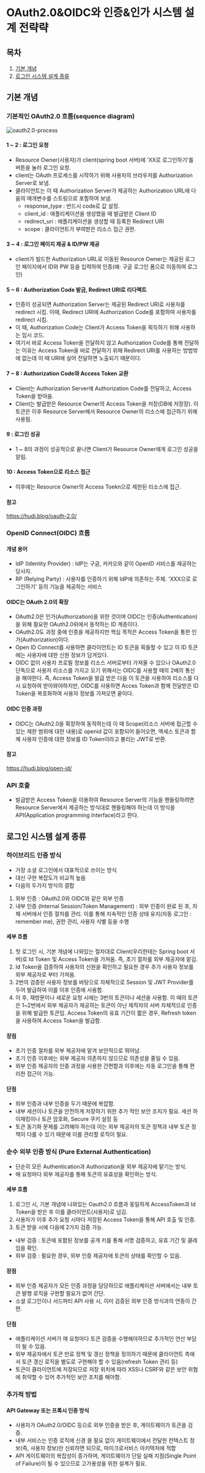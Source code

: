 # OAuth2.0&OIDC와 인증&인가 시스템 설계 전략략

## 목차
1. [기본 개념](##-기본-개념)
2. [로그인 시스템 설계 종류](##-로그인-시스템-설계-종류)

## 기본 개념

### 기본적인 OAuth2.0 흐름(sequence diagram)
![oauth2.0-process](/uploads/5c63fc482fa38bca0e6e526673fc96a3/oauth2.0-process.png)

#### 1 ~ 2 : 로그인 요청
- Resource Owner(사용자)가 client(spring boot 서버)에 'XX로 로그인하기'를 버튼을 눌러 로그인 요청.
- client는 OAuth 프로세스를 시작하기 위해 사용자의 브라우저를 Authorization Server로 보냄.
- 클라이언트는 이 때 Authorization Server가 제공하는 Authorization URL에 다음의 매개변수를 스트링으로 포함하여 보냄.
   - response_type : 반드시 code로 값 설정.
   - client_id : 애플리케이션을 생성했을 때 발급받은 Client ID
   - redirect_uri : 애플리케이션을 생성할 때 등록한 Redirect URI
   - scope : 클라이언트가 부여받은 리소스 접근 권한.
#### 3 ~ 4 : 로그인 페이지 제공 & ID/PW 제공
- client가 빌드한 Authorization URL로 이동된 Resource Owner는 제공된 로그인 페이지에서 ID와 PW 등을 입력하여 인증(예: 구글 로그인 폼으로 이동하여 로그인)
#### 5 ~ 6 : Authorization Code 발금, Redirect URI로 리다렉트
- 인증이 성공되면 Authorization Server는 제공된 Redirect URI로 사용자를 redirect 시킴. 이때, Redirect URI에 Authorization Code를 포함하여 사용자를 redirect 시킴.
- 이 때, Authorization Code는 Client가 Access Token을 획득하기 위해 사용하는 임시 코드.
- 여기서 바로 Access Token을 전달하지 않고 Authorization Code를 통해 전달하는 이유는 Access Token을 바로 전달하기 위해 Redirect URI를 사용하는 방법밖에 없는데 이 때 URI에 실어 전달하면 노출되기 때문이다. 
#### 7 ~ 8 : Authorization Code와 Access Token 교환
- Client는 Authorization Server에 Authorization Code를 전달하고, Access Token을 받아옴.
- Client는 발급받은 Resource Owner의 Access Token을 저장(DB에 저장장). 이 토큰은 이후 Resource Server에서 Resource Owner의 리소스에 접근하기 위해 사용됨.
#### 9 : 로그인 성공
- 1 ~ 8의 과정이 성공적으로 끝나면 Client가 Resource Owner에게 로그인 성공을 알림.
#### 10 : Access Token으로 리소스 접근
- 이후에는 Resource Owner의 Access Toekn으로 제한된 리소스에 접근.
#### 참고
https://hudi.blog/oauth-2.0/

### OpenID Connect(OIDC) 흐름
#### 개념 용어
- IdP (Identity Provider) : IdP는 구글, 카카오와 같이 OpenID 서비스를 제공하는 당사자.
- RP (Relying Party) : 사용자를 인증하기 위해 IdP에 의존하는 주체. 'XXX으로 로그인하기' 등의 기능을 제공하는 서비스
#### OIDC는 OAuth 2.0의 확장
- OAuth2.0은 인가(Authorization)을 위한 것이며 OIDC는 인증(Authentication)을 위해 필요한 OAuth2.0위에서 동작하는 ID 계층이다.
- OAuth2.0도 과정 중에 인증을 제공하지만 핵심 목적은 Access Token을 통한 인가(Authorization)이다.
- Open ID Connect를 사용하면 클라이언트는 ID 토큰을 획들할 수 있고 이 ID 토큰에는 사용자에 대한 신원 정보가 담겨있다.
- OIDC 없이 사용자 프로필 정보를 리소스 서버로부터 가져올 수 있으나 OAuth2.0 단독으로 사용자 리소스를 가지고 오기 위해서는 OIDC를 사용할 때의 2배의 통신을 해야한다. 즉, Access Token을 발급 받은 다음 이 토큰을 사용하여 리소스를 다시 요청하여 받아와야하지만, OIDC를 사용하면 Acces Token과 함께 전달받은 ID Token을 복호화하여 사용자 정보를 가져오면 끝이다.

#### OIDC 인증 과정
- OIDC는 OAuth2.0을 확장하여 동작하는데 이 때 Scope(리소스 서버에 접근할 수 있는 제한 범위에 대한 내용)로 openid 값이 포함되어 들어오면, 액세스 토큰과 함께 사용자 인증에 대한 정보를 ID Token이라고 불리는 JWT로 반환.

#### 참고
https://hudi.blog/open-id/

### API 호출
- 발급받은 Access Token을 이용하여 Resource Server의 기능을 핸들링하려면 Resource Server에서 제공하는 방식대로 핸들링해야 하는데 이 방식을 API(Application programming Interface)라고 한다.

## 로그인 시스템 설계 종류

### 하이브리드 인증 방식
- 가장 소셜 로그인에서 대표적으로 쓰이는 방식
- 대신 구현 복잡도가 비교적 높음
- 다음의 두가지 방식의 결합
1. 외부 인증 : OAuth2.0와 OIDC와 같은 외부 인증
2. 내부 인증 (Internal Session/Token Management) : 외부 인증이 완료 된 후, 자체 서버에서 인증 절차를 관리. 이를 통해 지속적인 인증 상태 유지(자동 로그인 : remember me), 권한 관리, 사용자 식별 등을 수행

#### 세부 흐름
1. 첫 로그인 시, 기본 개념에 나와있는 절차대로 Client(우리한테는 Spring boot 서버)로 Id Token 및 Access Token을 가져옴. 즉, 초기 절차를 외부 제공자에 맡김.
2. Id Token을 검증하여 사용자의 신원을 확인하고 필요한 경우 추가 사용자 정보를 외부 제공자로 부터 가져옴.
3. 2번의 검증된 사용자 정보를 바탕으로 자체적으로 Session 및 JWT Provider를 두어 발급하여 이를 이후 인증에 사용함.
4. 이 후, 재방문이나 새로운 요청 시에는 3번의 토큰이나 세션을 사용함. 이 때의 토큰은 1~2번에서 외부 제공자가 제공하는 토큰이 아닌 제작자의 서버 자체적으로 인증을 위해 발급한 토큰임. Access Token의 유효 기간이 짧은 경우, Refresh token을 사용하여 Access Token을 발급함.

#### 장점
- 초기 인증 절차를 외부 제공자에 맡겨 보안적으로 뛰어남.
- 초기 인증 이후에는 외부 제공자 의존하지 않으므로 의존성을 줄일 수 있음.
- 외부 인증 제공자의 인증 과정을 사용한 간편함과 이후에는 자동 로그인을 통해 편리한 접근이 가능.

#### 단점
- 외부 인증과 내부 인증을 두기 때문에 복잡함.
- 내부 세션이나 토큰을 안전하게 저장하기 위한 추가 적인 보안 조치가 필요. 세션 하이재킹이나 토큰 암호화, Secure 쿠키 설정 등
- 토큰 동기화 문제를 고려해야 하는데 이는 외부 제공자의 토큰 정책과 내부 토큰 정책이 다를 수 있기 때문에 이를 관리할 로직이 필요.

### 순수 외부 인증 방식 (Pure External Authentication)
- 단순히 모든 Authentication과 Authorization을 외부 제공자에 맡기는 방식.
- 매 요청마다 외부 제공자를 통해 토큰의 유효성을 확인하는 방식.

#### 세부 흐름
1. 로그인 시, 기본 개념에 나와있는 Oauth2.0 흐름과 동일하게 AccessToken과 Id Token을 받은 후 이를 클라이언트(사용자)로 넘김.
2. 사용자가 이후 추가 요청 시마다 저장된 Access Token을 통해 API 호출 및 인증.
3. 토큰 받을 시에 다음에 2가지 검증 가능.
- 내부 검증 : 토큰에 포함된 정보를 공개 키를 통해 서명 검증하고, 유효 기간 및 클레임을 확인.
- 외부 검증 : 필요한 경우, 외부 인증 제공자에 토큰의 상태를 확인할 수 있음.

#### 장점
- 외부 인증 제공자가 모든 인증 과정을 담당하므로 애플리케이션 서버에서는 내부 토큰 발행 로직을 구현할 필요가 없어 간단.
- 소셜 로그인이나 서드파티 API 사용 시, 이미 검증된 외부 인증 방식과의 연동이 간편.

#### 단점
- 애플리케이션 서버가 매 요청마다 토큰 검증을 수행해야하므로 추가적인 연산 부담이 될 수 있음.
- 외부 제공자에서 토큰 만료 정책 및 갱신 정책을 정의하기 때문에 클라이언트 측에서 토큰 갱신 로직을 별도로 구현해야 할 수 있음(refresh Token 관리 등)
- 토큰이 클라이언트에 저장되므로 저장 위치에 따라 XSS나 CSRF와 같은 보안 위협에 취약할 수 있어 추가적인 보안 조치를 해야함.

### 추가적 방법
#### API Gateway 또는 프록시 인증 방식
- 사용자가 OAuth2.0/OIDC 등으로 외부 인증을 받은 후, 게이트웨이가 토큰을 검증.
- 내부 서비스는 인증 로직에 신경 쓸 필요 없이 게이트웨이에서 전달한 컨텍스트 정보(즉, 사용자 정보)만 신뢰하면 되므로, 마이크로서비스 아키텍처에 적합
- API 게이트웨이의 복잡성이 증가하며, 게이트웨이가 단일 실패 지점(Single Point of Failure)이 될 수 있으므로 고가용성을 위한 설계가 필요.





